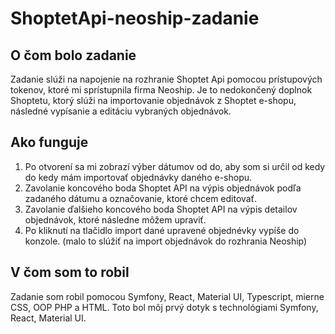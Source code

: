 # ShoptetApi-neoship-zadanie

## O čom bolo zadanie
Zadanie slúži na napojenie na rozhranie Shoptet Api pomocou prístupových tokenov, ktoré mi sprístupnila firma Neoship.
Je to nedokončený doplnok Shoptetu, ktorý slúži na importovanie objednávok z Shoptet e-shopu, následné vypísanie a editáciu vybraných objednávok.

## Ako funguje
1. Po otvorení sa mi zobrazí výber dátumov od do, aby som si určil od kedy do kedy mám importovať objednávky daného e-shopu.  
2. Zavolanie koncového boda Shoptet API na výpis objednávok podľa zadaného dátumu a označovanie, ktoré chcem editovať.  
3. Zavolanie ďalšieho koncového boda Shoptet API na výpis detailov objednávok, ktoré následne môžem upraviť.
4. Po kliknutí na tlačidlo import dané upravené objednévky vypíše do konzole. (malo to slúžiť na import objednávok do rozhrania Neoship)

## V čom som to robil
Zadanie som robil pomocou Symfony, React, Material UI, Typescript, mierne CSS, OOP PHP a HTML.
Toto bol môj prvý dotyk s technológiami Symfony, React, Material UI.


